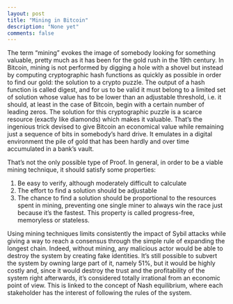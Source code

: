 ```yaml
---
layout: post
title: "Mining in Bitcoin"
description: "None yet"
comments: false
---
```



The term “mining” evokes the image of somebody looking for something valuable, pretty much as it has been for the gold rush in the 19th century.
In Bitcoin, mining is not performed by digging a hole with a shovel but instead by computing cryptographic hash functions as quickly as possible in order to find our gold: the solution to a crypto puzzle. The output of a hash function is called digest, and for us to be valid it must belong to a limited set of solution whose value has to be lower than an adjustable threshold, i.e. it should, at least in the case of Bitcoin, begin with a certain number of leading zeros. 
The solution for this cryptographic puzzle is a scarce resource (exactly like diamonds) which makes it valuable.
That’s the ingenious trick devised to give Bitcoin an economical value while remaining just a sequence of bits in somebody’s hard drive. It emulates in a digital environment the pile of gold that has been hardly and over time accumulated in a bank’s vault.   

That’s not the only possible type of Proof.  In general, in order to be a viable mining technique, it should satisfy some properties:
1.	Be easy to verify, although moderately difficult to calculate
2.	The effort to find a solution should be adjustable
3.	The chance to find a solution should be proportional to the resources spent in mining, preventing one single miner to always win the race just because it’s the fastest. This property is called progress-free, memoryless or stateless.

Using mining techniques limits consistently the impact of Sybil attacks while giving a way to reach a consensus through the simple rule of expanding the longest chain. Indeed, without mining, any malicious actor would be able to destroy the system by creating fake identities. 
It’s still possible to subvert the system by owning large part of it, namely 51%, but it would be highly costly and, since it would destroy the trust and the profitability of the system right afterwards, it’s considered totally irrational from an economic point of view.
This is linked to the concept of Nash equilibrium, where each stakeholder has the interest of following the rules of the system.
